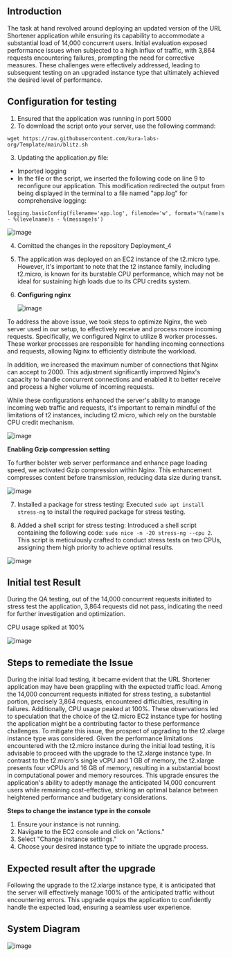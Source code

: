 ## Introduction

The task at hand revolved around deploying an updated version of the URL Shortener application while ensuring its capability to accommodate a substantial load of 14,000 concurrent users. Initial evaluation exposed performance issues when subjected to a high influx of traffic, with 3,864 requests encountering failures, prompting the need for corrective measures. These challenges were effectively addressed, leading to subsequent testing on an upgraded instance type that ultimately achieved the desired level of performance.

## Configuration for testing

1) Ensured that the application was running in port 5000
2) To download the script onto your server, use the following command:

```shell
wget https://raw.githubusercontent.com/kura-labs-org/Template/main/blitz.sh
```
3) Updating the application.py file:
 - Imported logging
 - In the file or the script, we inserted the following code on line 9 to reconfigure our application. This modification redirected the output from being displayed in the terminal to a file named "app.log" for comprehensive logging:
```shell
logging.basicConfig(filename='app.log', filemode='w', format='%(name)s - %(levelname)s - %(message)s')
```
![image](https://github.com/SaraGurungLABS01/Blitz_2/assets/140760966/00d37a65-fe60-472a-949b-711ac43895b8)



4) Comitted the changes in the repository Deployment_4

5) The application was deployed on an EC2 instance of the t2.micro type. However, it's important to note that the t2 instance family, including t2.micro, is known for its burstable CPU performance, which may not be ideal for sustaining high loads due to its CPU credits system.

6) **Configuring nginx**
   
   ![image](https://github.com/SaraGurungLABS01/Blitz_2/assets/140760966/962f9493-e93e-4889-9b26-e5fe25d32edf)

   
To address the above issue, we took steps to optimize Nginx, the web server used in our setup, to effectively receive and process more incoming requests. Specifically, we configured Nginx to utilize 8 worker processes. These worker processes are responsible for handling incoming connections and requests, allowing Nginx to efficiently distribute the workload.

In addition, we increased the maximum number of connections that Nginx can accept to 2000. This adjustment significantly improved Nginx's capacity to handle concurrent connections and enabled it to better receive and process a higher volume of incoming requests.

While these configurations enhanced the server's ability to manage incoming web traffic and requests, it's important to remain mindful of the limitations of t2 instances, including t2.micro, which rely on the burstable CPU credit mechanism. 

![image](https://github.com/SaraGurungLABS01/Blitz_2/assets/140760966/36ca58cb-fd39-49e0-8f1c-a93036c09d34)

**Enabling Gzip compression setting**

To further bolster web server performance and enhance page loading speed, we activated Gzip compression within Nginx. This enhancement compresses content before transmission, reducing data size during transit.

![image](https://github.com/SaraGurungLABS01/Blitz_2/assets/140760966/77cf3732-f660-490c-9d98-132703b39355)

7) Installed a package for stress testing: Executed `sudo apt install stress-ng` to install the required package for stress testing.

8) Added a shell script for stress testing: Introduced a shell script containing the following code: `sudo nice -n -20 stress-ng --cpu 2`. This script is meticulously crafted to conduct stress tests on two CPUs, assigning them high priority to achieve optimal results.

![image](https://github.com/SaraGurungLABS01/Blitz_2/assets/140760966/486522b4-3216-4b36-8978-13dbe5a5e84c)


## Initial test Result

During the QA testing, out of the 14,000 concurrent requests initiated to stress test the application, 3,864 requests did not pass, indicating the need for further investigation and optimization.

CPU usage spiked at  100%


![image](https://github.com/SaraGurungLABS01/Blitz_2/assets/140760966/bf9a7682-fb9e-4ef5-91fd-84a3341d5870)


## Steps to remediate the Issue

During the initial load testing, it became evident that the URL Shortener application may have been grappling with the expected traffic load. Among the 14,000 concurrent requests initiated for stress testing, a substantial portion, precisely 3,864 requests, encountered difficulties, resulting in failures. Additionally, CPU usage peaked at 100%. These observations led to speculation that the choice of the t2.micro EC2 instance type for hosting the application might be a contributing factor to these performance challenges. To mitigate this issue, the prospect of upgrading to the t2.xlarge instance type was considered. Given the performance limitations encountered with the t2.micro instance during the initial load testing, it is advisable to proceed with the upgrade to the t2.xlarge instance type. In contrast to the t2.micro's single vCPU and 1 GB of memory, the t2.xlarge presents four vCPUs and 16 GB of memory, resulting in a substantial boost in computational power and memory resources. This upgrade ensures the application's ability to adeptly manage the anticipated 14,000 concurrent users while remaining cost-effective, striking an optimal balance between heightened performance and budgetary considerations.

 **Steps to change the instance type in the console**
1) Ensure your instance is not running.
2) Navigate to the EC2 console and click on "Actions."
3) Select "Change instance settings."
4) Choose your desired instance type to initiate the upgrade process.

## Expected result after the upgrade

Following the upgrade to the t2.xlarge instance type, it is anticipated that the server will effectively manage 100% of the anticipated traffic without encountering errors. This upgrade equips the application to confidently handle the expected load, ensuring a seamless user experience.



## System Diagram

![image](https://github.com/SaraGurungLABS01/Blitz_2/assets/140760966/218cadc6-ccc8-4244-90de-dd6758253c24)


   









